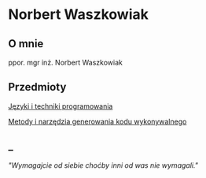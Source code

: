 # Norbert Waszkowiak

## O mnie
ppor. mgr inż. Norbert Waszkowiak

## Przedmioty
[Języki i techniki programowania](https://kajkitsu.github.io/jtp/)

[Metody i narzędzia generowania kodu wykonywalnego](https://kajkitsu.github.io/mng/)


## _
*"Wymagajcie od siebie choćby inni od was nie wymagali."*
